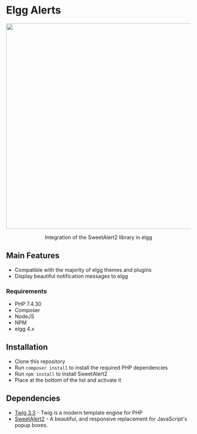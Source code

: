 # Elgg Alerts

<p align="center">
  
<img src="https://raw.github.com/sweetalert2/sweetalert2/master/assets/sweetalert2.gif" width="562">

<br>
</p>

<p align="center">
  Integration of the SweetAlert2 library in elgg
</p>

## Main Features

- Compatible with the majority of elgg themes and plugins
- Display beautiful notification messages to elgg

### Requirements
* PHP 7.4.30
* Composer
* NodeJS
* NPM
* elgg 4.x

## Installation
- Clone this repository
- Run ``` composer install ``` to install the required PHP dependencies
- Run ``` npm install ``` to install SweetAlert2
- Place at the bottom of the list and activate it

## Dependencies

- [Twig 3.3](https://twig.symfony.com/) - Twig is a modern template engine for PHP
- [SweetAlert2](https://sweetalert2.github.io/) - A beautiful, and responsive replacement for JavaScript's popup boxes.

